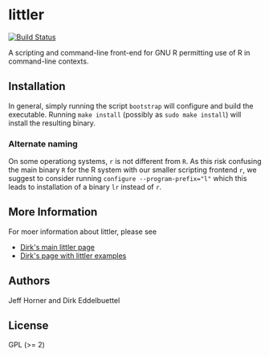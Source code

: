 # littler

[![Build Status](https://travis-ci.org/eddelbuettel/littler.png)](https://travis-ci.org/eddelbuettel/littler)

A scripting and command-line front-end for GNU R permitting use of R in
command-line contexts.

## Installation

In general, simply running the script `bootstrap` will configure and build the
executable. Running `make install` (possibly as `sudo make install`) will
install the resulting binary.

### Alternate naming

On some operationg systems, `r` is not different from `R`.  As this risk
confusing the main binary `R` for the R system with our smaller scripting
frontend `r`, we suggest to consider running `configure --program-prefix="l"`
which this leads to installation of a binary `lr` instead of `r`.

## More Information

For moer information about littler, please see

* [Dirk's main littler page](http://dirk.eddelbuettel.com/code/littler.html)
* [Dirk's page with littler examples](http://dirk.eddelbuettel.com/code/littler.examples.html)

## Authors

Jeff Horner and Dirk Eddelbuettel

## License

GPL (>= 2)




